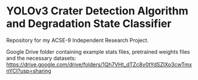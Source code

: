 # YOLOv3 Crater Detection Algorithm and Degradation State Classifier

Repository for my ACSE-9 Independent Research Project.

Google Drive folder containing example stats files, pretrained weights files and the necessary datasets:
https://drive.google.com/drive/folders/1Qh7VHt_dTZc8v0tYdSZlXo3cwTmxnYCI?usp=sharing

